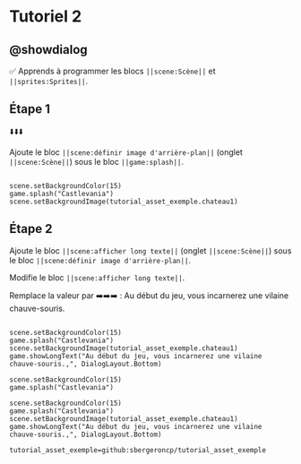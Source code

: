 # Tutoriel 2

## @showdialog

✅ Apprends à programmer les blocs ``||scene:Scène||`` et ``||sprites:Sprites||``.

## Étape 1

⬇️⬇️⬇️

Ajoute le bloc ``||scene:définir image d'arrière-plan||`` (onglet ``||scene:Scène||``) sous le bloc ``||game:splash||``.

```blocks

scene.setBackgroundColor(15)
game.splash("Castlevania")
scene.setBackgroundImage(tutorial_asset_exemple.chateau1)
```

## Étape 2

Ajoute le bloc ``||scene:afficher long texte||`` (onglet ``||scene:Scène||``) sous le bloc ``||scene:définir image d'arrière-plan||``.

Modifie le bloc ``||scene:afficher long texte||``.

Remplace la valeur par ➡️➡️➡️ : Au début du jeu, vous incarnerez une vilaine chauve-souris.

```blocks

scene.setBackgroundColor(15)
game.splash("Castlevania")
scene.setBackgroundImage(tutorial_asset_exemple.chateau1)
game.showLongText("Au début du jeu, vous incarnerez une vilaine chauve-souris.,", DialogLayout.Bottom)

```

```template
scene.setBackgroundColor(15)
game.splash("Castlevania")
```

```blockconfig.global
scene.setBackgroundColor(15)
game.splash("Castlevania")
scene.setBackgroundImage(tutorial_asset_exemple.chateau1)
game.showLongText("Au début du jeu, vous incarnerez une vilaine chauve-souris.,", DialogLayout.Bottom)

```

```package
tutorial_asset_exemple=github:sbergeroncp/tutorial_asset_exemple
```